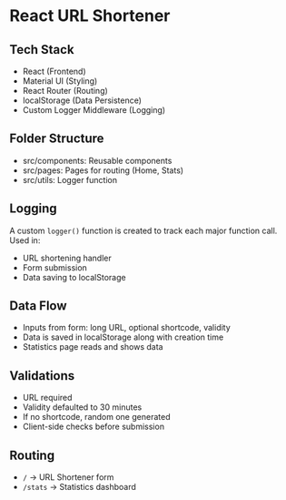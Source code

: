 # React URL Shortener

## Tech Stack
- React (Frontend)
- Material UI (Styling)
- React Router (Routing)
- localStorage (Data Persistence)
- Custom Logger Middleware (Logging)

## Folder Structure
- src/components: Reusable components
- src/pages: Pages for routing (Home, Stats)
- src/utils: Logger function

## Logging
A custom `logger()` function is created to track each major function call. Used in:
- URL shortening handler
- Form submission
- Data saving to localStorage

## Data Flow
- Inputs from form: long URL, optional shortcode, validity
- Data is saved in localStorage along with creation time
- Statistics page reads and shows data

## Validations
- URL required
- Validity defaulted to 30 minutes
- If no shortcode, random one generated
- Client-side checks before submission

## Routing
- `/` → URL Shortener form
- `/stats` → Statistics dashboard
